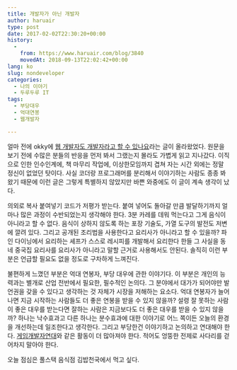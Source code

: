```yaml
---
title: 개발자가 아닌 개발자
author: haruair
type: post
date: 2017-02-02T22:30:20+00:00
history:
  - 
    from: https://www.haruair.com/blog/3840
    movedAt: 2018-09-13T22:02:42+00:00
lang: ko
slug: nondeveloper
categories:
  - 나의 이야기
  - 두루두루 IT
tags:
  - 부당대우
  - 억대연봉
  - 웹개발자

---
```

얼마 전에 okky에 [웹 개발자도 개발자라고 할 수 있나요][1]라는 글이 올라왔었다. 원문을 보기 전에 수많은 분들의 반응을 먼저 봐서 그랬는지 몰라도 가볍게 읽고 지나갔다. 이직으로 인한 인수인계에, 책 마무리 작업에, 이상한모임까지 겹쳐 자는 시간 외에는 정말 정신이 없었던 탓이다. 사실 코더랑 프로그래머를 분리해서 이야기하는 사람도 종종 봐왔기 때문에 이런 글은 그렇게 특별하지 않았지만 바쁜 와중에도 이 글이 계속 생각이 났다.

의외로 복사 붙여넣기 코드가 저평가 받는다. 붙여 넣어도 돌아갈 만큼 발달하기까지 얼마나 많은 과정이 수반되었는지 생각해야 한다. 3분 카레를 데워 먹는다고 그게 음식이 아니라고 할 수 없다. 음식이 상하지 않도록 하는 포장 기술도, 가열 도구의 발전도 저변에 깔려 있다. 그리고 공개된 조리법을 사용한다고 요리사가 아니라고 할 수 있을까? 파인 다이닝에서 요리하는 셰프가 스스로 레시피를 개발해서 요리한다 한들 그 사실을 동네 중국집 요리사를 요리사가 아니라고 말할 근거로 사용해서도 안된다. 솔직히 이런 부분은 언급할 필요도 없을 정도로 구차하게 느껴진다.

불편하게 느꼈던 부분은 억대 연봉자, 부당 대우에 관한 이야기다. 이 부분은 개인의 능력과는 별개로 산업 전반에서 필요한, 필수적인 논의다. 그 분야에서 대가가 되어야만 발언권을 갖을 수 있다고 생각하는 것 자체가 시장을 저해하는 요소다. 억대 연봉자가 늘어나면 지금 시작하는 사람들도 더 좋은 연봉을 받을 수 있지 않을까? 설령 잘 못하는 사람이 좋은 대우를 받는다면 잘하는 사람은 지금보다도 더 좋은 대우를 받을 수 있지 않을까? 하나는 낙수효과고 다른 하나는 분수효과에 대한 이야기로 어느 쪽이든 오늘의 환경을 개선하는데 일조한다고 생각한다. 그리고 부당한건 이야기하고 논의하고 연대해야 한다. [게임개발자연대][2]와 같은 활동이 더 많아져야 한다. 적어도 엉뚱한 전제로 사다리를 걷어차지 말아야 한다.

오늘 점심은 풀스택 음식점 김밥천국에서 먹고 싶다.

 [1]: http://okky.kr/article/371406
 [2]: https://www.facebook.com/gamedevguildofkorea/